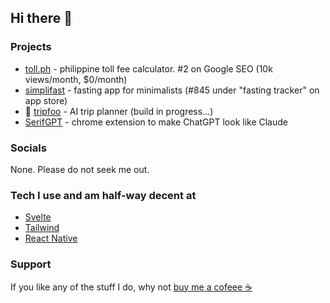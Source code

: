 ## Hi there 👋

### Projects

- [toll.ph](https://toll.ph/) - philippine toll fee calculator. #2 on Google SEO (10k views/month, $0/month)
- [simplifast](https://apps.apple.com/ph/app/simplifast-fasting-tracker/id6714461740) - fasting app for minimalists (#845 under "fasting tracker" on app store)
- 🚧 [tripfoo](https://tripfoo.com/) - AI trip planner (build in progress...)
- [SerifGPT]() - chrome extension to make ChatGPT look like Claude

### Socials

None. Please do not seek me out.

### Tech I use and am half-way decent at

- [Svelte](https://svelte.dev/)
- [Tailwind](https://tailwindcss.com/)
- [React Native](https://reactnative.dev/)

### Support

If you like any of the stuff I do, why not [buy me a cofeee ☕️](https://www.buymeacoffee.com/ryanarnold)
